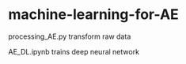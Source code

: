 # machine-learning-for-AE
processing_AE.py transform raw data

AE_DL.ipynb trains deep neural network
